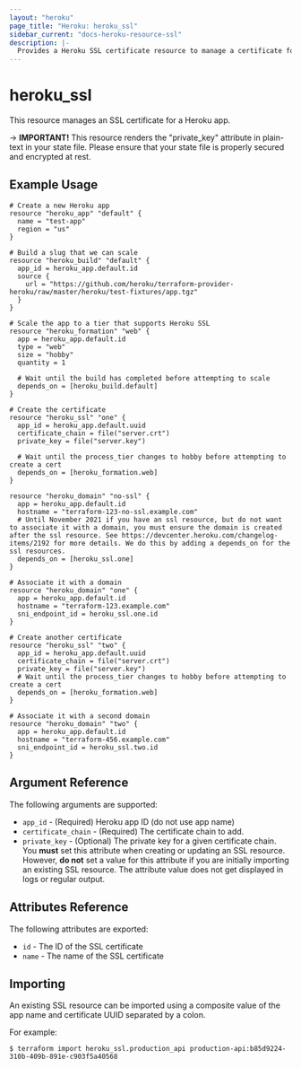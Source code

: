 ```yaml
---
layout: "heroku"
page_title: "Heroku: heroku_ssl"
sidebar_current: "docs-heroku-resource-ssl"
description: |-
  Provides a Heroku SSL certificate resource to manage a certificate for a Heroku app.
---
```


# heroku\_ssl

This resource manages an SSL certificate for a Heroku app.

-> **IMPORTANT!**
This resource renders the "private_key" attribute in plain-text in your state file.
Please ensure that your state file is properly secured and encrypted at rest.

## Example Usage

```hcl-terraform
# Create a new Heroku app
resource "heroku_app" "default" {
  name = "test-app"
  region = "us"
}

# Build a slug that we can scale
resource "heroku_build" "default" {
  app_id = heroku_app.default.id
  source {
    url = "https://github.com/heroku/terraform-provider-heroku/raw/master/heroku/test-fixtures/app.tgz"
  }
}

# Scale the app to a tier that supports Heroku SSL
resource "heroku_formation" "web" {
  app = heroku_app.default.id
  type = "web"
  size = "hobby"
  quantity = 1

  # Wait until the build has completed before attempting to scale
  depends_on = [heroku_build.default]
}

# Create the certificate
resource "heroku_ssl" "one" {
  app_id = heroku_app.default.uuid
  certificate_chain = file("server.crt")
  private_key = file("server.key")

  # Wait until the process_tier changes to hobby before attempting to create a cert
  depends_on = [heroku_formation.web]
}

resource "heroku_domain" "no-ssl" {
  app = heroku_app.default.id
  hostname = "terraform-123-no-ssl.example.com"
  # Until November 2021 if you have an ssl resource, but do not want to associate it with a domain, you must ensure the domain is created after the ssl resource. See https://devcenter.heroku.com/changelog-items/2192 for more details. We do this by adding a depends_on for the ssl resources.
  depends_on = [heroku_ssl.one]
}

# Associate it with a domain
resource "heroku_domain" "one" {
  app = heroku_app.default.id
  hostname = "terraform-123.example.com"
  sni_endpoint_id = heroku_ssl.one.id
}

# Create another certificate
resource "heroku_ssl" "two" {
  app_id = heroku_app.default.uuid
  certificate_chain = file("server.crt")
  private_key = file("server.key")
  # Wait until the process_tier changes to hobby before attempting to create a cert
  depends_on = [heroku_formation.web]
}

# Associate it with a second domain
resource "heroku_domain" "two" {
  app = heroku_app.default.id
  hostname = "terraform-456.example.com"
  sni_endpoint_id = heroku_ssl.two.id
}
```

## Argument Reference

The following arguments are supported:

* `app_id` - (Required) Heroku app ID (do not use app name)
* `certificate_chain` - (Required) The certificate chain to add.
* `private_key` - (Optional) The private key for a given certificate chain. You **must** set this attribute when creating or
  updating an SSL resource. However, **do not** set a value for this attribute if you are initially importing an existing
  SSL resource. The attribute value does not get displayed in logs or regular output.

## Attributes Reference

The following attributes are exported:

* `id` - The ID of the SSL certificate
* `name` - The name of the SSL certificate

## Importing

An existing SSL resource can be imported using a composite value of the app name and certificate UUID separated by a colon.

For example:

```
$ terraform import heroku_ssl.production_api production-api:b85d9224-310b-409b-891e-c903f5a40568
```
